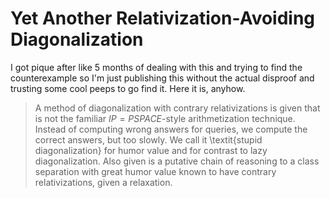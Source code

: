 Yet Another Relativization-Avoiding Diagonalization
====

I got pique after like 5 months of dealing with this and trying to find the counterexample so I'm just publishing this without the actual disproof and trusting some cool peeps to go find it. Here it is, anyhow.

> A method of diagonalization with contrary relativizations is given that is not the familiar $IP=PSPACE$-style arithmetization technique. Instead of computing wrong answers for queries, we compute the correct answers, but too slowly. We call it \textit{stupid diagonalization} for humor value and for contrast to lazy diagonalization. Also given is a putative chain of reasoning to a class separation with great humor value known to have contrary relativizations, given a relaxation.
